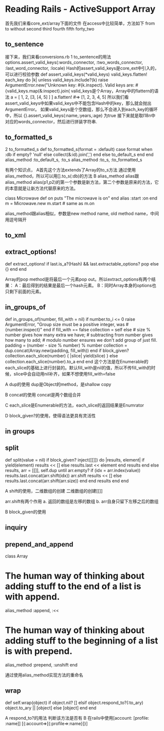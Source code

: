 # Reading Rails - ActiveSupport Array

首先我们来看core_ext/array下面的文件
在access中比较简单，方法如下
from
to
without
second
third
fourth
fifth
forty_two

## to_sentence

接下来，我们来看conversions.rb
1 to_sentence的用法
options.assert_valid_keys(:words_connector, :two_words_connector, :last_word_connector, :locale)
Hash的assert_valid_keys是core_ext中引入的，可以进行校验参数
  def assert_valid_keys(*valid_keys)
    valid_keys.flatten!
    each_key do |k|
      unless valid_keys.include?(k)
        raise ArgumentError.new("Unknown key: #{k.inspect}. Valid keys are: #{valid_keys.map(&:inspect).join(
valid_keys是个Array，Array中的flattern的语法
a = [ 1, 2, [3, [4, 5] ] ]
a.flatten!   #=> [1, 2, 3, 4, 5]
所以我们看assert_valid_keys中如果valid_keys中不能包含Hash中的key，那么就会抛出ArgumentError。
如果valid_keys是个空数组，那么不会进入到each_key的循环中，所以
{}.assert_valid_keys(:name,:years,:age) 为true
接下来就是取I18n中对应的words_connector，然后进行拼装字符串.

## to_formatted_s 

2 to_formatted_s
  def to_formatted_s(format = :default)
    case format
    when :db
      if empty?
        'null'
      else
        collect(&:id).join(',')
      end
    else
      to_default_s
    end
  end
  alias_method :to_default_s, :to_s
  alias_method :to_s, :to_formatted_s

有两个知识点，
A首先这个方法extends了Array的to_s方法
通过使用alias_method，所以可以用[].to_s(:db)的方法
B alias_method
alias跟alias_method
alias(p1,p2)的第一个参数是新方法，第二个参数是原来的方法，它的本意就是让新方法代替原来的方法。

class Microwave
  def on
    puts "The microwave is on"
  end
  alias :start :on
end
m = Microwave.new
m.start # same as m.on

alias_method跟alias相似，参数是new method name, old method name，中间用逗号隔开

## to_xml

## extract_options!
  def extract_options!
    if last.is_a?(Hash) && last.extractable_options?
      pop
    else
      {}
    end
  end

Array的pop method是将最后一个元素pop out。所以extract_options有两个结果：
A：最后得到的结果是最后一个hash元素。
B：同时Array本身的options也只剩下前面的元素。

## in\_groups_of

  def in_groups_of(number, fill_with = nil)
    if number.to_i <= 0
      raise ArgumentError,
        "Group size must be a positive integer, was #{number.inspect}"
    end
    if fill_with == false
      collection = self
    else
      # size % number gives how many extra we have;
      # subtracting from number gives how many to add;
      # modulo number ensures we don't add group of just fill.
      padding = (number - size % number) % number
      collection = dup.concat(Array.new(padding, fill_with))
    end
    if block_given?
      collection.each_slice(number) { |slice| yield(slice) }
    else
      collection.each_slice(number).to_a
    end
  end
这个方法是在Enumerable的each_slice的基础上进行封装的。默认fill_with是nil的值，所以不传fill_with的时候，slice中会自动用nil补齐，如果不想使用fill_with=false

A dup的使用
    dup是Object的method，是shallow copy

B concat的使用
concat是两个数组合并

C each_slice是Enumerable的方法，each_slice的返回结果是Enumrator

D block_given?的使用，使得语法更具有灵活性

## in groups

## split
  def split(value = nil)
    if block_given?
      inject([[]]) do |results, element|
        if yield(element)
          results << []
        else
          results.last << element
        end
        results
      end
    else
      results, arr = [[]], self.dup
      until arr.empty?
        if (idx = arr.index(value))
          results.last.concat(arr.shift(idx))
          arr.shift
          results << []
        else
          results.last.concat(arr.shift(arr.size))
        end
      end
      results
    end
  end

A shift的使用，二维数组的创建
二维数组的创建[[]]

arr.shift有两个作用
a. 返回的数组是左移的数组
b. arr自身只留下左移之后的数组

B block_given的使用

## inquiry

## prepend_and_append
class Array
  # The human way of thinking about adding stuff to the end of a list is with append.
  alias_method :append,  :<<
  # The human way of thinking about adding stuff to the beginning of a list is with prepend.
  alias_method :prepend, :unshift
end

通过使用alias_method实现方法的重命名

## wrap
def self.wrap(object)
    if object.nil?
      []
    elsif object.respond_to?(:to_ary)
      object.to_ary || [object]
    else
      [object]
    end
  end

A respond_to?的用法
判断该方法是否有
B 在rails中使用[account: [profile: :name]]
[{:account=>[{:profile=>:name}]}]